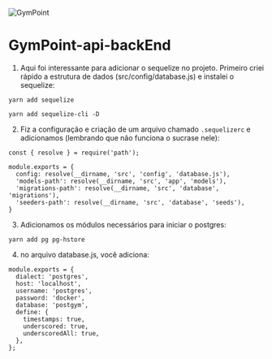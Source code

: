 ![GymPoint](https://github.com/Rocketseat/bootcamp-gostack-desafio-02/raw/master/.github/logo.png)

# GymPoint-api-backEnd

1. Aqui foi interessante para adicionar o sequelize no projeto. Primeiro criei rápido a estrutura de dados (src/config/database.js) e instalei o sequelize:

```
yarn add sequelize
```
```
yarn add sequelize-cli -D
```

2. Fiz a configuração e criação de um arquivo chamado `.sequelizerc` e adicionamos (lembrando que não funciona o sucrase nele):

```
const { resolve } = require('path');

module.exports = {
  config: resolve(__dirname, 'src', 'config', 'database.js'),
  'models-path': resolve(__dirname, 'src', 'app', 'models'),
  'migrations-path': resolve(__dirname, 'src', 'database', 'migrations'),
  'seeders-path': resolve(__dirname, 'src', 'database', 'seeds'),
}
```

3. Adicionamos os módulos necessários para iniciar o postgres:

```
yarn add pg pg-hstore
```

4. no arquivo database.js, você adiciona:

```
module.exports = {
  dialect: 'postgres',
  host: 'localhost',
  username: 'postgres',
  password: 'docker',
  database: 'postgym',
  define: {
    timestamps: true,
    underscored: true,
    underscoredAll: true,
  },
};
```

